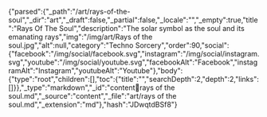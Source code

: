 {"parsed":{"_path":"/art/rays-of-the-soul","_dir":"art","_draft":false,"_partial":false,"_locale":"","_empty":true,"title":"Rays Of The Soul","description":"The solar symbol as the soul and its emanating rays","img":"/img/art/Rays of the soul.jpg","alt":null,"category":"Techno Sorcery","order":90,"social":{"facebook":"/img/social/facebook.svg","instagram":"/img/social/instagram.svg","youtube":"/img/social/youtube.svg","facebookAlt":"Facebook","instagramAlt":"Instagram","youtubeAlt":"Youtube"},"body":{"type":"root","children":[],"toc":{"title":"","searchDepth":2,"depth":2,"links":[]}},"_type":"markdown","_id":"content:art:rays of the soul.md","_source":"content","_file":"art/rays of the soul.md","_extension":"md"},"hash":"JDwqtdBSf8"}